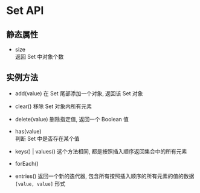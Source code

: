 # Set API

## 静态属性

- size  
  返回 Set 中对象个数

## 实例方法

- add(value)
  在 Set 尾部添加一个对象, 返回该 Set 对象

- clear()
  移除 Set 对象内所有元素

- delete(value)
  删除指定值, 返回一个 Boolean 值

- has(value)  
  判断 Set 中是否存在某个值

- keys() | values()
  这个方法相同, 都是按照插入顺序返回集合中的所有元素

- forEach()

- entries()
  返回一个新的迭代器, 包含所有按照插入顺序的所有元素的值的数据 `[value, value]` 形式


